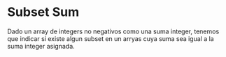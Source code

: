 # Subset Sum

Dado un array de integers no negativos como una suma integer, tenemos que indicar si existe algun subset en un arryas cuya suma sea igual a la suma integer asignada.
